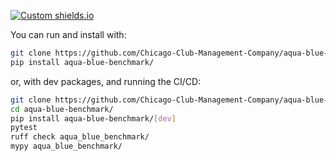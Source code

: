 [![Custom shields.io](https://img.shields.io/badge/docs-brightgreen?logo=github&logoColor=green&label=gh-pages)](https://chicago-club-management-company.github.io/aqua-blue-benchmark/)

 You can run and install with:

```bash
git clone https://github.com/Chicago-Club-Management-Company/aqua-blue-benchmark
pip install aqua-blue-benchmark/
```

or, with dev packages, and running the CI/CD:

```bash
git clone https://github.com/Chicago-Club-Management-Company/aqua-blue-benchmark
cd aqua-blue-benchmark/
pip install aqua-blue-benchmark/[dev]
pytest
ruff check aqua_blue_benchmark/
mypy aqua_blue_benchmark/
```